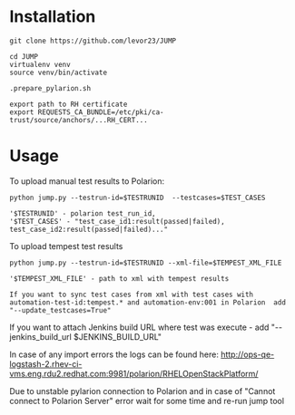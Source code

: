 Installation
===============
```
git clone https://github.com/levor23/JUMP

cd JUMP
virtualenv venv
source venv/bin/activate

.prepare_pylarion.sh

export path to RH certificate
export REQUESTS_CA_BUNDLE=/etc/pki/ca-trust/source/anchors/...RH_CERT...

```

Usage
======

To upload manual test results to Polarion:

```
python jump.py --testrun-id=$TESTRUNID  --testcases=$TEST_CASES

'$TESTRUNID' - polarion test_run_id,
'$TEST_CASES' - "test_case_id1:result(passed|failed), test_case_id2:result(passed|failed)..."
```

To upload tempest test results
```
python jump.py --testrun-id=$TESTRUNID --xml-file=$TEMPEST_XML_FILE

'$TEMPEST_XML_FILE' - path to xml with tempest results

If you want to sync test cases from xml with test cases with automation-test-id:tempest.* and automation-env:001 in Polarion  add "--update_testcases=True"
```

If you want to attach Jenkins build URL where test was execute - add "--jenkins_build_url $JENKINS_BUILD_URL"

In case of any import errors the logs can be found here: http://ops-qe-logstash-2.rhev-ci-vms.eng.rdu2.redhat.com:9981/polarion/RHELOpenStackPlatform/

Due to unstable pylarion connection to Polarion and in case of "Cannot connect to Polarion Server" error wait for some time and re-run jump tool
